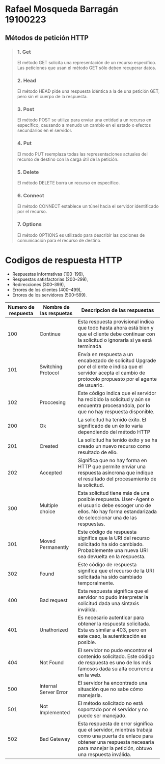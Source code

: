# Rafael Mosqueda Barragán  19100223
## Métodos de petición HTTP

>### 1. Get
> El método GET solicita una representación de un recurso específico. Las peticiones que usan el método GET sólo deben recuperar datos.
>### 2. Head
>El método HEAD pide una respuesta idéntica a la de una petición GET, pero sin el cuerpo de la respuesta.
>### 3. Post
>El método POST se utiliza para enviar una entidad a un recurso en específico, causando a menudo un cambio en el estado o efectos secundarios en el servidor.
>### 4. Put
>El modo PUT reemplaza todas las representaciones actuales del recurso de destino con la carga útil de la petición.
>### 5. Delete
>El método DELETE borra un recurso en específico.
>### 6. Connect
>El método CONNECT establece un túnel hacia el servidor identificado por el recurso.
>### 7. Options
>El método OPTIONS es utilizado para describir las opciones de comunicación para el recurso de destino.

# Codigos de respuesta HTTP

- Respuestas informativas (100–199),
- Respuestas satisfactorias (200–299),
- Redirecciones (300–399),
- Errores de los clientes (400–499),
- Errores de los servidores (500–599).

|Numero de respuesta|Nombre de las respuetas|Descripcion de las respuestas|
|-------------------|-----------------------|-----------------------------|
|        100        |Continue               |Esta respuesta provisional indica que todo hasta ahora está bien y que el cliente debe continuar con la solicitud o ignorarla si ya está terminada.|
|        101        |Switching Protocol     |Envía en respuesta a un encabezado de solicitud Upgrade por el cliente e indica que el servidor acepta el cambio de protocolo propuesto por el agente de usuario.|
|        102        |Proccesing             |Este código indica que el servidor ha recibido la solicitud y aún se encuentra procesandola, por lo que no hay respuesta disponible.|
|        200        |Ok                     |La solicitud ha tenido éxito. El significado de un éxito varía dependiendo del método HTTP|
|        201        |Created                |La solicitud ha tenido éxito y se ha creado un nuevo recurso como resultado de ello.|
|        202        |Accepted               |Significa que no hay forma en HTTP que permite enviar una respuesta asíncrona que indique el resultado del procesamiento de la solicitud.|
|        300        |Multiple choice        |Esta solicitud tiene más de una posible respuesta. User-Agent o el usuario debe escoger uno de ellos. No hay forma estandarizada de seleccionar una de las respuestas.|
|        301        |Moved Permanently      |Este código de respuesta significa que la URI del recurso solicitado ha sido cambiado. Probablemente una nueva URI sea devuelta en la respuesta.|
|        302        |Found                  |Este código de respuesta significa que el recurso de la URI solicitada ha sido cambiado temporalmente.|
|        400        |Bad request            |Esta respuesta significa que el servidor no pudo interpretar la solicitud dada una sintaxis inválida.|
|        401        |Unathorized            |Es necesario autenticar para obtener la respuesta solicitada. Esta es similar a 403, pero en este caso, la autenticación es posible.|
|        404        |Not Found              |El servidor no pudo encontrar el contenido solicitado. Este código de respuesta es uno de los más famosos dada su alta ocurrencia en la web.|
|        500        |Internal Server Error  |El servidor ha encontrado una situación que no sabe cómo manejarla.
|        501        |Not Implemented        |El método solicitado no está soportado por el servidor y no puede ser manejado.
|        502        |Bad Gateway            |Esta respuesta de error significa que el servidor, mientras trabaja como una puerta de enlace para obtener una respuesta necesaria para manejar la petición, obtuvo una respuesta inválida.